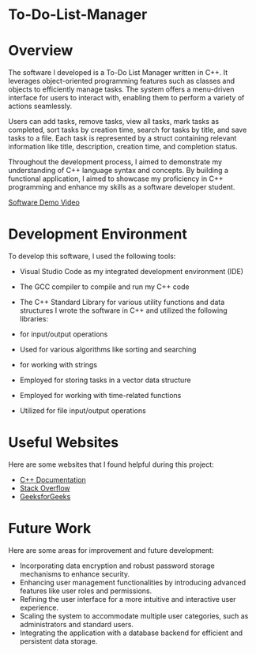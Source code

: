 # To-Do-List-Manager
# Overview

The software I developed is a To-Do List Manager written in C++. It leverages object-oriented programming features such as classes and objects to efficiently manage tasks. The system offers a menu-driven interface for users to interact with, enabling them to perform a variety of actions seamlessly.

Users can add tasks, remove tasks, view all tasks, mark tasks as completed, sort tasks by creation time, search for tasks by title, and save tasks to a file. Each task is represented by a struct containing relevant information like title, description, creation time, and completion status.

Throughout the development process, I aimed to demonstrate my understanding of C++ language syntax and concepts. By building a functional application, I aimed to showcase my proficiency in C++ programming and enhance my skills as a software developer student.


[Software Demo Video](https://youtu.be/pLWyLSKsYjc)

# Development Environment

To develop this software, I used the following tools:

- Visual Studio Code as my integrated development environment (IDE)
- The GCC compiler to compile and run my C++ code
- The C++ Standard Library for various utility functions and data structures
I wrote the software in C++ and utilized the following libraries:

- <iostream> for input/output operations
- <algorithm> Used for various algorithms like sorting and searching
- <string> for working with strings
- <vector> Employed for storing tasks in a vector data structure
- <ctime> Employed for working with time-related functions
- <fstream> Utilized for file input/output operations
# Useful Websites

Here are some websites that I found helpful during this project:

- [C++ Documentation](https://en.cppreference.com/w/cpp)
- [Stack Overflow](https://stackoverflow.com/)
- [GeeksforGeeks](https://www.geeksforgeeks.org/)
# Future Work

Here are some areas for improvement and future development:

- Incorporating data encryption and robust password storage mechanisms to enhance security.
- Enhancing user management functionalities by introducing advanced features like user roles and permissions.
- Refining the user interface for a more intuitive and interactive user experience.
- Scaling the system to accommodate multiple user categories, such as administrators and standard users.
- Integrating the application with a database backend for efficient and persistent data storage.
